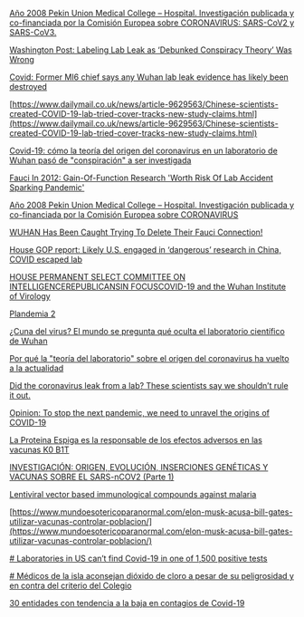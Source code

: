 
[Año 2008 Pekin Union Medical College – Hospital. Investigación publicada y co-financiada por la Comisión Europea sobre CORONAVIRUS: SARS-CoV2 y SARS-CoV3.](https://telegra.ph/A%C3%B1o-2008-Pekin-Union-Medical-College--Hospital-Investigaci%C3%B3n-publicada-y-co-financiada-por-la-Comisi%C3%B3n-Europea-sobre-CORONAVIRUS-05-22)

[Washington Post: Labeling Lab Leak as ‘Debunked Conspiracy Theory’ Was Wrong](https://www.theepochtimes.com/mkt_breakingnews/washington-post-labeling-lab-leak-as-debunked-conspiracy-theory-was-wrong_3840960.html)

[Covid: Former MI6 chief says any Wuhan lab leak evidence has likely been destroyed](https://www.independent.co.uk/news/uk/home-news/covid-wuhan-lab-leak-theory-b1858786.html)

[https://www.dailymail.co.uk/news/article-9629563/Chinese-scientists-created-COVID-19-lab-tried-cover-tracks-new-study-claims.html](https://www.dailymail.co.uk/news/article-9629563/Chinese-scientists-created-COVID-19-lab-tried-cover-tracks-new-study-claims.html)

[Covid-19: cómo la teoría del origen del coronavirus en un laboratorio de Wuhan pasó de "conspiración" a ser investigada](https://www.bbc.com/mundo/noticias-internacional-57277406)

[Fauci In 2012: Gain-Of-Function Research 'Worth Risk Of Lab Accident Sparking Pandemic'](https://www.zerohedge.com/covid-19/fauci-2012-gain-function-research-worth-risk-lab-accident-sparking-pandemic)

[Año 2008 Pekin Union Medical College – Hospital. Investigación publicada y co-financiada por la Comisión Europea sobre CORONAVIRUS](https://telegra.ph/A%C3%B1o-2008-Pekin-Union-Medical-College--Hospital-Investigaci%C3%B3n-publicada-y-co-financiada-por-la-Comisi%C3%B3n-Europea-sobre-CORONAVIRUS-05-22)

[WUHAN Has Been Caught Trying To Delete Their Fauci Connection!](https://independentminute.com/2021/05/17/wuhan-has-been-caught-trying-to-delete-their-fauci-connection/)

[House GOP report: Likely U.S. engaged in ‘dangerous’ research in China, COVID escaped lab](https://justthenews.com/politics-policy/coronavirus/house-gop-report-evidence-suggests-us-engaged-dangerous-research-china?utm_source=breaking&utm_medium=email&utm_campaign=newsletter)

[HOUSE PERMANENT SELECT COMMITTEE ON INTELLIGENCEREPUBLICANSIN FOCUSCOVID-19 and the Wuhan Institute of Virology](https://justthenews.com/sites/default/files/2021-05/COVID-19_and_the_Wuhan_Institute_of_Virology_18_May_FINAL_%20%281%29.pdf)

[Plandemia 2](https://elinvestigador.org/plandemia2/)

[¿Cuna del virus? El mundo se pregunta qué oculta el laboratorio científico de Wuhan](https://www.perfil.com/noticias/internacional/cuna-del-virus-el-mundo-se-pregunta-que-oculta-el-laboratorio-cientifico-de-wuhan.phtml)

[Por qué la "teoría del laboratorio" sobre el origen del coronavirus ha vuelto a la actualidad ](https://magnet.xataka.com/nuestro-tsundoku/que-teoria-laboratorio-origen-coronavirus-ha-vuelto-a-actualidad)

[Did the coronavirus leak from a lab? These scientists say we shouldn’t rule it out.](https://www.technologyreview.com/2021/03/18/1021030/coronavirus-leak-wuhan-lab-scientists-conspiracy/)

[Opinion: To stop the next pandemic, we need to unravel the origins of COVID-19](https://www.pnas.org/content/117/47/29246#ref-3)

  [ La Proteina Espiga es la responsable de los efectos adversos en las vacunas K0 B1T](https://cienciaysaludnatural.com/la-proteina-espiga-es-la-responsable-de-los-efectos-adversos-en-las-vacunas-k0-b1t/)
  
  [INVESTIGACIÓN: ORIGEN, EVOLUCIÓN, INSERCIONES GENÉTICAS Y VACUNAS SOBRE EL SARS-nCOV2 (Parte 1)](https://telegra.ph/INVESTIGACI%C3%93N-ORIGEN-EVOLUCI%C3%93N-INSERCIONES-GEN%C3%89TICAS-Y-VACUNAS-SOBRE-EL-SARS-nCOV2-Parte-1-04-16)
  
  [Lentiviral vector based immunological compounds against malaria](https://patents.google.com/patent/US9822153B2/en)
  
  [https://www.mundoesotericoparanormal.com/elon-musk-acusa-bill-gates-utilizar-vacunas-controlar-poblacion/](https://www.mundoesotericoparanormal.com/elon-musk-acusa-bill-gates-utilizar-vacunas-controlar-poblacion/)
  
[# Laboratories in US can’t find Covid-19 in one of 1,500 positive tests](https://greatreject.org/laboratories-cant-find-covid-19-in-positive-tests/)

[# Médicos de la isla aconsejan dióxido de cloro a pesar de su peligrosidad y en contra del criterio del Colegio]([https://www.diariodemallorca.es/mallorca/2020/10/12/dioxido-cloro-tratamiento-prohibido-covid-18316218.html](https://www.diariodemallorca.es/mallorca/2020/10/12/dioxido-cloro-tratamiento-prohibido-covid-18316218.html))

[30 entidades con tendencia a la baja en contagios de Covid-19](https://www.jornada.com.mx/notas/2021/04/26/politica/se-mantiene-a-la-baja-tendencia-de-casos-estimados-de-covid-19-ssa/)

[]()
[]()
[]()
[]()
[]()
[]()
[]()
[]()
[]()
[]()
[]()
[]()
[]()
[]()